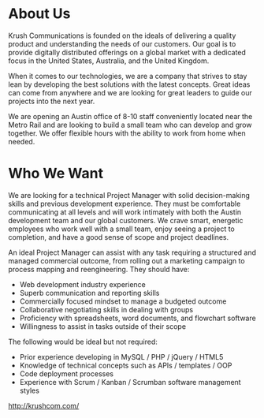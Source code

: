 About Us
========

Krush Communications is founded on the ideals of delivering a quality product and understanding the needs of our customers. Our goal is to provide digitally distributed offerings on a global market with a dedicated focus in the United States, Australia, and the United Kingdom.

When it comes to our technologies, we are a company that strives to stay lean by developing the best solutions with the latest concepts. Great ideas can come from anywhere and we are looking for great leaders to guide our projects into the next year.

We are opening an Austin office of 8-10 staff conveniently located near the Metro Rail and are looking to build a small team who can develop and grow together. We offer flexible hours with the ability to work from home when needed.

Who We Want
============

We are looking for a technical Project Manager with solid decision-making skills and previous development experience. They must be comfortable communicating at all levels and will work intimately with both the Austin development team and our global customers. We crave smart, energetic employees who work well with a small team, enjoy seeing a project to completion, and have a good sense of scope and project deadlines.

An ideal Project Manager can assist with any task requiring a structured and managed commercial outcome, from rolling out a marketing campaign to process mapping and reengineering. They should have:

* Web development industry experience
* Superb communication and reporting skills
* Commercially focused mindset to manage a budgeted outcome
* Collaborative negotiating skills in dealing with groups
* Proficiency with spreadsheets, word documents, and flowchart software
* Willingness to assist in tasks outside of their scope

The following would be ideal but not required:

* Prior experience developing in MySQL / PHP / jQuery / HTML5
* Knowledge of technical concepts such as APIs / templates / OOP
* Code deployment processes
* Experience with Scrum / Kanban / Scrumban software management styles

http://krushcom.com/
